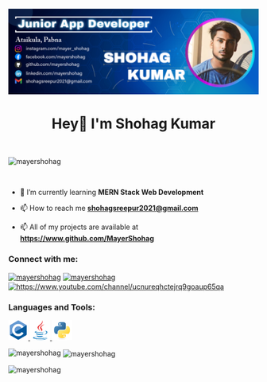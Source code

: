 ![logo](https://github.com/MayerShohag/MayerShohag/blob/main/Cover%20page.png)
<h1 align="center">Hey👋 I'm Shohag Kumar</h1><br>


<p align="left"> <img src="https://komarev.com/ghpvc/?username=mayershohag&label=Profile%20views&color=0e75b6&style=flat" alt="mayershohag" /> </p>

<p align="left"> <a href="https://twitter.com/" target="blank"><img src="https://img.shields.io/twitter/follow/?logo=twitter&style=for-the-badge" alt="" /></a> </p>

- 🌱 I’m currently learning **MERN Stack Web Development**

- 📫 How to reach me **shohagsreepur2021@gmail.com**
- 📫 All of my projects are available at **https://www.github.com/MayerShohag**


<h3 align="left">Connect with me:</h3>
<p align="left">
<a href="https://linkedin.com/in/mayershohag" target="blank"><img align="center" src="https://raw.githubusercontent.com/rahuldkjain/github-profile-readme-generator/master/src/images/icons/Social/linked-in-alt.svg" alt="mayershohag" height="30" width="40" /></a>
<a href="https://fb.com/mayershohag" target="blank"><img align="center" src="https://raw.githubusercontent.com/rahuldkjain/github-profile-readme-generator/master/src/images/icons/Social/facebook.svg" alt="mayershohag" height="30" width="40" /></a>
<a href="https://www.youtube.com/c/https://www.youtube.com/channel/ucnureqhctejrq9goaup65qa" target="blank"><img align="center" src="https://raw.githubusercontent.com/rahuldkjain/github-profile-readme-generator/master/src/images/icons/Social/youtube.svg" alt="https://www.youtube.com/channel/ucnureqhctejrq9goaup65qa" height="30" width="40" /></a>
</p>

<h3 align="left">Languages and Tools:</h3>
<p align="left"> <a href="https://www.cprogramming.com/" target="_blank" rel="noreferrer"> <img src="https://raw.githubusercontent.com/devicons/devicon/master/icons/c/c-original.svg" alt="c" width="40" height="40"/> </a> <a href="https://www.java.com" target="_blank" rel="noreferrer"> <img src="https://raw.githubusercontent.com/devicons/devicon/master/icons/java/java-original.svg" alt="java" width="40" height="40"/> </a> <a href="https://www.python.org" target="_blank" rel="noreferrer"> <img src="https://raw.githubusercontent.com/devicons/devicon/master/icons/python/python-original.svg" alt="python" width="40" height="40"/> </a> </p>

<p><img align="left" src="https://github-readme-stats.vercel.app/api/top-langs?username=mayershohag&show_icons=true&locale=en&layout=compact" alt="mayershohag" /></p>

<p>&nbsp;<img align="center" src="https://github-readme-stats.vercel.app/api?username=mayershohag&show_icons=true&locale=en" alt="mayershohag" /></p>

<p><img align="center" src="https://github-readme-streak-stats.herokuapp.com/?user=mayershohag&" alt="mayershohag" /></p>
